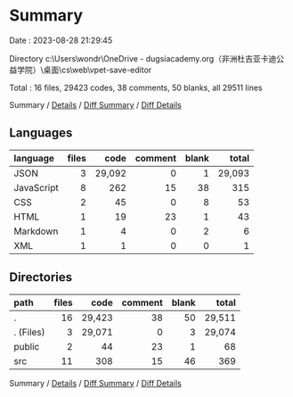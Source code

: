 # Summary

Date : 2023-08-28 21:29:45

Directory c:\\Users\\wondr\\OneDrive - dugsiacademy.org（非洲杜吉亚卡迪公益学院）\\桌面\\cs\\web\\vpet-save-editor

Total : 16 files,  29423 codes, 38 comments, 50 blanks, all 29511 lines

Summary / [Details](details.md) / [Diff Summary](diff.md) / [Diff Details](diff-details.md)

## Languages
| language | files | code | comment | blank | total |
| :--- | ---: | ---: | ---: | ---: | ---: |
| JSON | 3 | 29,092 | 0 | 1 | 29,093 |
| JavaScript | 8 | 262 | 15 | 38 | 315 |
| CSS | 2 | 45 | 0 | 8 | 53 |
| HTML | 1 | 19 | 23 | 1 | 43 |
| Markdown | 1 | 4 | 0 | 2 | 6 |
| XML | 1 | 1 | 0 | 0 | 1 |

## Directories
| path | files | code | comment | blank | total |
| :--- | ---: | ---: | ---: | ---: | ---: |
| . | 16 | 29,423 | 38 | 50 | 29,511 |
| . (Files) | 3 | 29,071 | 0 | 3 | 29,074 |
| public | 2 | 44 | 23 | 1 | 68 |
| src | 11 | 308 | 15 | 46 | 369 |

Summary / [Details](details.md) / [Diff Summary](diff.md) / [Diff Details](diff-details.md)